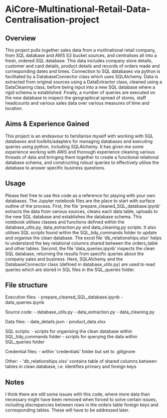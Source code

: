 # AiCore-Multinational-Retail-Data-Centralisation-project

## Overview

This project pulls together sales data from a mutlinational retail company, from SQL database and AWS S3 bucket sources, and centralises all into a fresh, ordered SQL database. This data includes company store details, customer and card details, product details and records of orders made and corresponding dates and times. Connection to SQL databases via python is facilitated by a DatabaseConnector class which uses SQLAlchemy. Data is extracted from original sources using a DataExtractor class, cleaned using a DataCleaning class, before being input into a new SQL database where a rigid schema is established. Finally, a number of queries are executed on the new database to inspect the geographical spread of stores, staff headcounts and various sales data over various measures of time and location.

## Aims & Experience Gained

This project is an endeavour to familiarise myself with working with SQL databases and toolkits/adapters for managing databases and executing queries using python, including SQLAlchemy. It has given me some experience working with AWS and thorough experience cleaning various threads of data and bringing them together to create a functional relational database schema, and constructing robust queries to effectively utilise the database to answer specific business questions.

## Usage

Please feel free to use this code as a reference for playing with your own databases. The Jupyter notebook files are the place to start with surface outline of the process. 
First, the file 'prepare_cleaned_SQL_database.ipynb' extracts the data from various sources, cleans each data table, uploads to the new SQL database and establishes the database schema. This notebook utilises classes and functions defined within the database_utils.py, data_extraction.py and data_cleaning.py scripts. It also utilises SQL scripts found within the SQL_tidy_commands folder to update and organise the clean database. The excel file 'db_relationships.xlsx' helps to understand the key relational columns shared between the orders_table and other tables.
Second, the file 'data_queries.ipynb' inspects the clean SQL database, returning the results from specific queries about the company sales and business. Here, SQLAlchemy and the DatabaseConnector class (defined in database_utils.py) are used to read queries which are stored in SQL files in the SQL_queries folder.

## File structure

Execution files:
    - prepare_cleaned_SQL_database.ipynb
    - data_queries.ipynb

Source code:
    - database_utils.py
    - data_extraction.py
    - data_cleaning.py

Data files:
    - date_details.json
    - product_data.xlsx

SQL scripts:
    - scripts for organising the clean database within SQL_tidy_commands folder
    - scripts for querying the data within SQL_queries folder

Credential files:
    - within 'credentials' folder but set to .gitignore

Other:
    - 'db_relationships.xlsx' contains table of shared columns between tables in clean database, i.e. identifies primary and foreign keys

## Notes
I think there are still some issues with this code, where more data than necessary might have been removed when forced to solve certain issues, including discrepancies between rows in the orders table foreign keys and corresponding tables. These will have to be addressed later.

